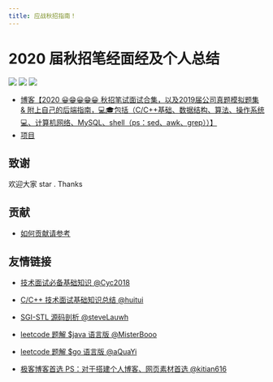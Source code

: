 ```yaml
---
title: 应战秋招指南！
---
```


# 2020 届秋招笔经面经及个人总结

[![](https://img.shields.io/badge/notes-protect-blue)](https://github.com/Apriluestc/2020/blob/master/README.md)
[![](https://img.shields.io/badge/build-passing-brightgreen)](https://github.com/Apriluestc/2020/blob/master/README.md)
[![](https://img.shields.io/badge/build-issue-brightgreen)](https://github.com/Apriluestc/2020/issues)

- [博客【2020 😀😁😀😁😀 秋招笔试面试合集，以及2019届公司真题模拟题集 & 附上自己的后端指南，💻🎓包括（C/C++基础、数据结构、算法、操作系统💻、计算机网络、MySQL、shell（ps：sed、awk、grep））】](https://github.com/Apriluestc/2020/blob/master/blog/README.md)
- [项目](https://github.com/Apriluestc/2020/blob/master/blog/%E9%A1%B9%E7%9B%AE/README.md)

## 致谢

欢迎大家 star . Thanks

## 贡献

- [如何贡献请参考](https://github.com/Apriluestc/2020/blob/master/blog/fork.md)

## 友情链接

- [技术面试必备基础知识 @Cyc2018](https://github.com/CyC2018/CS-Notes)

- [C/C++ 技术面试基础知识总结 @huitui](https://github.com/huihut/interview)

- [SGI-STL 源码剖析 @steveLauwh](https://github.com/steveLauwh/SGI-STL)

- [leetcode 题解 $java 语言版 @MisterBooo](https://github.com/MisterBooo/LeetCodeAnimation)

- [leetcode 题解 $go 语言版 @aQuaYi](https://github.com/aQuaYi/LeetCode-in-Go)

- [极客博客首选 PS：对于搭建个人博客、网页素材首选 @kitian616](https://github.com/kitian616/jekyll-TeXt-theme)
